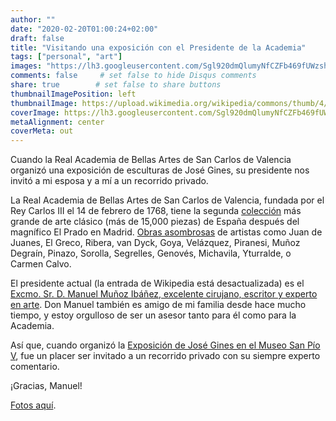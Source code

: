 ```yaml
---
author: ""
date: "2020-02-20T01:00:24+02:00"
draft: false
title: "Visitando una exposición con el Presidente de la Academia"
tags: ["personal", "art"]
images: "https://lh3.googleusercontent.com/Sgl920dmQlumyNfCZFb469fUWzshYPbu4QOshRjetuSyNxlIRLIBPHBKXZTnq-VPt7bI1jNcf-9lAM_GYNr1iN9o46WD3j0m10oDpncRWmRd5RD-rdMqKRBUWFzJhaOQo5BRDxJ2ACU=w1920-h1080"
comments: false     # set false to hide Disqus comments
share: true        # set false to share buttons
thumbnailImagePosition: left
thumbnailImage: https://upload.wikimedia.org/wikipedia/commons/thumb/4/42/Museu_belles_arts_val%C3%A8ncia2.jpg/1280px-Museu_belles_arts_val%C3%A8ncia2.jpg
coverImage: https://lh3.googleusercontent.com/Sgl920dmQlumyNfCZFb469fUWzshYPbu4QOshRjetuSyNxlIRLIBPHBKXZTnq-VPt7bI1jNcf-9lAM_GYNr1iN9o46WD3j0m10oDpncRWmRd5RD-rdMqKRBUWFzJhaOQo5BRDxJ2ACU=w1920-h1080
metaAlignment: center
coverMeta: out
---
```


Cuando la Real Academia de Bellas Artes de San Carlos de Valencia organizó una exposición de esculturas de José Gines, su presidente nos invitó a mi esposa y a mí a un recorrido privado.

<!--more-->

La Real Academia de Bellas Artes de San Carlos de Valencia, fundada por el Rey Carlos III el 14 de febrero de 1768, tiene la segunda [colección](https://www.realacademiasancarlos.com/patrimonio/) más grande de arte clásico (más de 15,000 piezas) de España después del magnífico El Prado en Madrid. [Obras asombrosas](https://www.realacademiasancarlos.com/patrimonio-real-academia/) de artistas como Juan de Juanes, El Greco, Ribera, van Dyck, Goya, Velázquez, Piranesi, Muñoz Degraín, Pinazo, Sorolla, Segrelles, Genovés, Michavila, Yturralde, o Carmen Calvo.

El presidente actual (la entrada de Wikipedia está desactualizada) es el [Excmo. Sr. D. Manuel Muñoz Ibáñez, excelente cirujano, escritor y experto en arte](https://www.realacademiasancarlos.com/excmo-sr-d-manuel-munoz-ibanez/). Don Manuel también es amigo de mi familia desde hace mucho tiempo, y estoy orgulloso de ser un asesor tanto para él como para la Academia.

Así que, cuando organizó la [Exposición de José Gines en el Museo San Pío V](https://www.museobellasartesvalencia.gva.es/va/actualitat/-/asset_publisher/OCD94WMhKnYX/content/jose-gines-1768-1823-la-matanza-de-los-inocentes), fue un placer ser invitado a un recorrido privado con su siempre experto comentario.

¡Gracias, Manuel!

[Fotos aquí](https://photos.app.goo.gl/FCX1rx2yqjpmrQ3L8).
